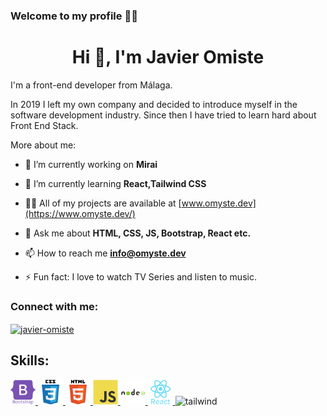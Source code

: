### Welcome to my profile 👨‍🎓

<h1 align="center">Hi 👋, I'm Javier Omiste</h1>

I'm a front-end developer from Málaga.

In 2019 I left my own company and decided to introduce myself in the software development industry. Since then I have tried to learn hard about Front End Stack.

More about me:


- 🔭 I’m currently working on **Mirai**

- 🌱 I’m currently learning **React,Tailwind CSS**

- 👨‍💻 All of my projects are available at [www.omyste.dev](https://www.omyste.dev/)

- 💬 Ask me about **HTML, CSS, JS, Bootstrap, React etc.**

- 📫 How to reach me **info@omyste.dev**

- ⚡ Fun fact: I love to watch TV Series and listen to music. 

<h3 align="left">Connect with me:</h3>
<p align="left">
<a href="https://linkedin.com/in/javier-omiste" target="blank"><img align="center" src="https://raw.githubusercontent.com/rahuldkjain/github-profile-readme-generator/master/src/images/icons/Social/linked-in-alt.svg" alt="javier-omiste" height="30" width="40" /></a>
</p>

## Skills:
<p align="left"> <a href="https://getbootstrap.com" target="_blank" rel="noreferrer"> <img src="https://raw.githubusercontent.com/devicons/devicon/master/icons/bootstrap/bootstrap-plain-wordmark.svg" alt="bootstrap" width="40" height="40"/> </a> <a href="https://www.w3schools.com/css/" target="_blank" rel="noreferrer"> <img src="https://raw.githubusercontent.com/devicons/devicon/master/icons/css3/css3-original-wordmark.svg" alt="css3" width="40" height="40"/> </a> <a href="https://www.w3.org/html/" target="_blank" rel="noreferrer"> <img src="https://raw.githubusercontent.com/devicons/devicon/master/icons/html5/html5-original-wordmark.svg" alt="html5" width="40" height="40"/> </a> <a href="https://developer.mozilla.org/en-US/docs/Web/JavaScript" target="_blank" rel="noreferrer"> <img src="https://raw.githubusercontent.com/devicons/devicon/master/icons/javascript/javascript-original.svg" alt="javascript" width="40" height="40"/> </a> </a> <a href="https://nodejs.org" target="_blank" rel="noreferrer"> <img src="https://raw.githubusercontent.com/devicons/devicon/master/icons/nodejs/nodejs-original-wordmark.svg" alt="nodejs" width="40" height="40"/> </a> <a href="https://reactjs.org/" target="_blank" rel="noreferrer"> <img src="https://raw.githubusercontent.com/devicons/devicon/master/icons/react/react-original-wordmark.svg" alt="react" width="40" height="40"/> </a><img src="https://www.vectorlogo.zone/logos/tailwindcss/tailwindcss-icon.svg" alt="tailwind" width="40" height="40"/> </a> </p>
